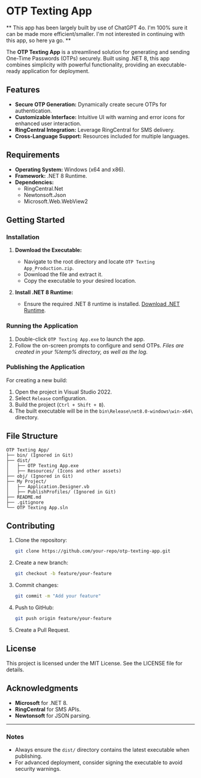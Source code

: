# OTP Texting App

** This app has been largely built by use of ChatGPT 4o. I'm 100% sure it can be made more efficient/smaller. I'm not interested in continuing with this app, so here ya go. **

The **OTP Texting App** is a streamlined solution for generating and sending One-Time Passwords (OTPs) securely. Built using .NET 8, this app combines simplicity with powerful functionality, providing an executable-ready application for deployment.

## Features
- **Secure OTP Generation:** Dynamically create secure OTPs for authentication.
- **Customizable Interface:** Intuitive UI with warning and error icons for enhanced user interaction.
- **RingCentral Integration:** Leverage RingCentral for SMS delivery.
- **Cross-Language Support:** Resources included for multiple languages.

## Requirements
- **Operating System:** Windows (x64 and x86).
- **Framework:** .NET 8 Runtime.
- **Dependencies:** 
  - RingCentral.Net
  - Newtonsoft.Json
  - Microsoft.Web.WebView2

## Getting Started

### Installation
1. **Download the Executable:**
   - Navigate to the root directory and locate `OTP Texting App_Production.zip`.
   - Download the file and extract it.
   - Copy the executable to your desired location.

2. **Install .NET 8 Runtime:**
   - Ensure the required .NET 8 runtime is installed. [Download .NET Runtime](https://dotnet.microsoft.com/download).

### Running the Application
1. Double-click `OTP Texting App.exe` to launch the app.
2. Follow the on-screen prompts to configure and send OTPs.
   *Files are created in your %temp% directory, as well as the log.*

### Publishing the Application
For creating a new build:
1. Open the project in Visual Studio 2022.
2. Select `Release` configuration.
3. Build the project (`Ctrl + Shift + B`).
4. The built executable will be in the `bin\Release\net8.0-windows\win-x64\` directory.

## File Structure
```
OTP Texting App/
├── bin/ (Ignored in Git)
├── dist/
│   ├── OTP Texting App.exe
│   ├── Resources/ (Icons and other assets)
├── obj/ (Ignored in Git)
├── My Project/
│   ├── Application.Designer.vb
│   ├── PublishProfiles/ (Ignored in Git)
├── README.md
├── .gitignore
└── OTP Texting App.sln
```

## Contributing
1. Clone the repository:
   ```bash
   git clone https://github.com/your-repo/otp-texting-app.git
   ```
2. Create a new branch:
   ```bash
   git checkout -b feature/your-feature
   ```
3. Commit changes:
   ```bash
   git commit -m "Add your feature"
   ```
4. Push to GitHub:
   ```bash
   git push origin feature/your-feature
   ```
5. Create a Pull Request.

## License
This project is licensed under the MIT License. See the LICENSE file for details.

## Acknowledgments
- **Microsoft** for .NET 8.
- **RingCentral** for SMS APIs.
- **Newtonsoft** for JSON parsing.

---
### Notes
- Always ensure the `dist/` directory contains the latest executable when publishing.
- For advanced deployment, consider signing the executable to avoid security warnings.
